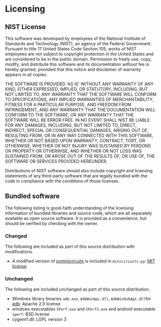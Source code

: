 # Licensing

## NIST License

This software was developed by employees of the National Institute of Standards and Technology (NIST), an agency of the
Federal Government. Pursuant to title 17 United States Code Section 105, works of NIST employees are not subject to
copyright protection in the United States and are considered to be in the public domain. Permission to freely use, copy,
modify, and distribute this software and its documentation without fee is hereby granted, provided that this notice and
disclaimer of warranty appears in all copies.

THE SOFTWARE IS PROVIDED 'AS IS' WITHOUT ANY WARRANTY OF ANY KIND, EITHER EXPRESSED, IMPLIED, OR STATUTORY, INCLUDING,
BUT NOT LIMITED TO, ANY WARRANTY THAT THE SOFTWARE WILL CONFORM TO SPECIFICATIONS, ANY IMPLIED WARRANTIES OF
MERCHANTABILITY, FITNESS FOR A PARTICULAR PURPOSE, AND FREEDOM FROM INFRINGEMENT, AND ANY WARRANTY THAT THE
DOCUMENTATION WILL CONFORM TO THE SOFTWARE, OR ANY WARRANTY THAT THE SOFTWARE WILL BE ERROR FREE. IN NO EVENT SHALL
NIST BE LIABLE FOR ANY DAMAGES, INCLUDING, BUT NOT LIMITED TO, DIRECT, INDIRECT, SPECIAL OR CONSEQUENTIAL DAMAGES,
ARISING OUT OF, RESULTING FROM, OR IN ANY WAY CONNECTED WITH THIS SOFTWARE, WHETHER OR NOT BASED UPON WARRANTY,
CONTRACT, TORT, OR OTHERWISE, WHETHER OR NOT INJURY WAS SUSTAINED BY PERSONS OR PROPERTY OR OTHERWISE, AND WHETHER
OR NOT LOSS WAS SUSTAINED FROM, OR AROSE OUT OF THE RESULTS OF, OR USE OF, THE SOFTWARE OR SERVICES PROVIDED HEREUNDER.

Distributions of NIST software should also include copyright and licensing statements of any third-party software
that are legally bundled with the code in compliance with the conditions of those licenses.

## Bundled software
The following listing is good-faith understanding of the licensing information of bundled libraries and source code, which are all separately available as open source software. It is provided as a convenience, but should be verified by checking with the owner. 

### Changed
The following are included as part of this source distribution with modifications.

* A modified version of [pyminicircuits](https://github.com/storborg/pyminicircuits) is included in `minicircuits.py`: [MIT license](https://github.com/pyvisa/pyvisa/blob/master/LICENSE).

### Unchanged
The following are included unchanged as part of this source distribution.

* Windows library binaries `adb.exe`, `AdbWinApi.dll`, `AdbWinUsbApi.dll`for [adb](https://android.googlesource.com/platform/system/core/+/android-4.4_r1/adb): Apache 2.0 license
* windows executables `IPerf.exe` and `IPerf3.exe` and android executable `iperf`: BSD license
* cygwin1.dll: LGPL version 3

